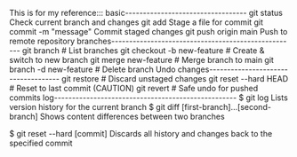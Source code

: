This is for my reference::: basic----------------------------------
git status	Check current branch and changes
git add <file>	Stage a file for commit
git commit -m "message"	Commit staged changes
git push origin main	Push to remote repository
branches----------------------------------------------------
git branch                      # List branches
git checkout -b new-feature     # Create & switch to new branch
git merge new-feature           # Merge branch to main
git branch -d new-feature       # Delete branch
Undo changes------------------------------------
git restore <file>              # Discard unstaged changes
git reset --hard HEAD           # Reset to last commit (CAUTION)
git revert <commit-hash>        # Safe undo for pushed commits
log---------------------------------------------------
$ git log
Lists version history for the current branch
$ git diff [first-branch]...[second-branch]
Shows content differences between two branches

$ git reset --hard [commit]
Discards all history and changes back to the specified commit
